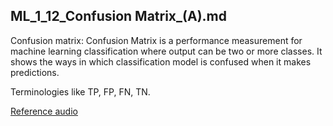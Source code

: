 ## ML_1_12_Confusion Matrix_(A).md
Confusion matrix:
Confusion Matrix is a performance measurement for machine learning classification where output can be two or more classes. It shows the ways in which classification model 
is confused when it makes predictions. 

Terminologies like TP, FP, FN, TN.

[Reference audio](https://drive.google.com/drive/folders/1IvM1QYgeJ9iR21KiwV13IX51ifnQXXlO?usp=sharing)
